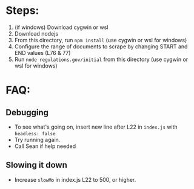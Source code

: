# Steps:
1. (if windows) Download cygwin or wsl
1. Download nodejs
1. From this directory, run `npm install` (use cygwin or wsl for windows)
1. Configure the range of documents to scrape by changing START and END values (L76 & 77)
1. Run `node regulations.gov/initial` from this directory (use cygwin or wsl for windows)

# FAQ:
## Debugging
- To see what's going on, insert new line after L22 in `index.js` with `headless: false`
- Try running again.
- Call Sean if help needed
## Slowing it down
- Increase `slowMo` in index.js L22 to 500, or higher.
